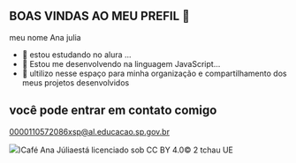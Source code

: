 ## BOAS VINDAS AO MEU PREFIL 👋

meu nome Ana julia

- 🔭 estou estudando no alura ...
- 🌱 Estou me desenvolvendo na linguagem JavaScript...
- 👯 ultilizo nesse espaço para minha organização e compartilhamento dos meus projetos desenvolvidos

## você pode entrar em contato comigo

0000110572086xsp@al.educacao.sp.gov.br

![](https://images.app.goo.gl/sF8BVm5TcwSR2b5WA))Café Ana Júliaestá licenciado sob CC BY 4.0© 2 tchau UE 



